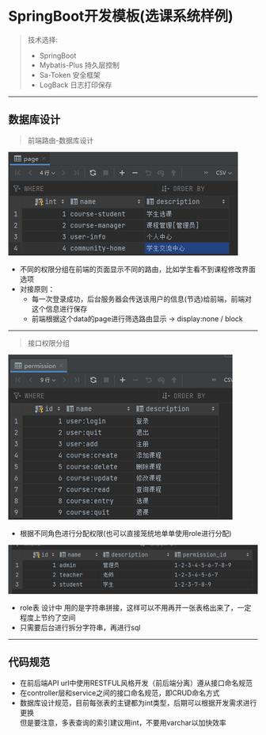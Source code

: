 # **SpringBoot开发模板(选课系统样例)**
> 技术选择:
>* SpringBoot
>* Mybatis-Plus 持久层控制
>* Sa-Token 安全框架
>* LogBack 日志打印保存

- - -

## 数据库设计
> 前端路由-数据库设计

![table-page](readmeImg\table-page.png)

* 不同的权限分组在前端的页面显示不同的路由，比如学生看不到课程修改界面选项
* 对接原则：
    * 每一次登录成功，后台服务器会传送该用户的信息(节选)给前端，前端对这个信息进行保存<br>
    * 前端根据这个data的page进行筛选路由显示 -> display:none / block
    
- - -
> 接口权限分组

![table-permission](readmeImg\table-perssion.png)

* 根据不同角色进行分配权限(也可以直接笼统地单单使用role进行分配)

![table-role](readmeImg\table-role.png)

* role表 设计中 用的是字符串拼接，这样可以不用再开一张表格出来了，一定程度上节约了空间
* 只需要后台进行拆分字符串，再进行sql

- - -

## 代码规范
* 在前后端API url中使用RESTFUL风格开发（前后端分离）遵从接口命名规范
* 在controller层和service之间的接口命名规范，即CRUD命名方式
* 数据库设计规范，目前每张表的主键都为int类型，后期可以根据开发需求进行更换<br>
但是要注意，多表查询的索引建议用int，不要用varchar以加快效率
